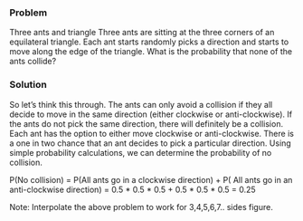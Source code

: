 ### Problem 
Three ants and triangle 
Three ants are sitting at the three corners of an equilateral triangle. Each ant starts randomly picks a direction and starts to move along the edge of the triangle. What is the probability that none of the ants collide?

### Solution 

So let’s think this through. The ants can only avoid a collision if they all decide to move in the same direction (either clockwise or anti-clockwise). If the ants do not pick the same direction, there will definitely be a collision. Each ant has the option to either move clockwise or anti-clockwise. There is a one in two chance that an ant decides to pick a particular direction. Using simple probability calculations, we can determine the probability of no collision.

P(No collision) = P(All ants go in a clockwise direction) + P( All ants go in an anti-clockwise direction) = 0.5 * 0.5 * 0.5 + 0.5 * 0.5 * 0.5 = 0.25

Note: Interpolate the above problem to work for 3,4,5,6,7.. sides figure. 


